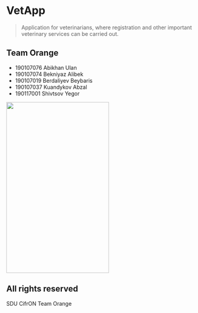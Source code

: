 # VetApp
> Application for veterinarians, where registration and other important veterinary services can be carried out.

## Team Orange
- 190107076 Abikhan Ulan
- 190107074 Bekniyaz Alibek
- 190107019 Berdaliyev Beybaris
- 190107037 Kuandykov Abzal
- 190117001 Shivtsov Yegor


<img src="https://upload.wikimedia.org/wikipedia/commons/4/4f/Copyright-_all_rights_reserved.png" width = "270" height = "450">

## All rights reserved
SDU CifrON Team Orange
